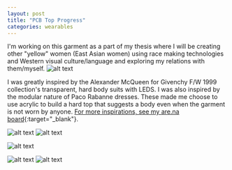 ```yaml
---
layout: post
title: "PCB Top Progress"
categories: wearables
---
```


I'm working on this garment as a part of my thesis where I will be creating other "yellow" women (East Asian women) using race making technologies and Western visual culture/language and exploring my relations with them/myself.
![alt text](/images/wearables/pcb_top/process1/sketch.jpg)

I was greatly inspired by the Alexander McQueen for Givenchy F/W 1999 collection's transparent, hard body suits with LEDS. I was also inspired by the modular nature of Paco Rabanne dresses. These made me choose to use acrylic to build a hard top that suggests a body even when the garment is not worn by anyone. [For more inspirations, see my are.na board](https://www.are.na/jillian-zhong/robotic-futuristic-tech-fetishistic-garment-design){:target="_blank"}.

![alt text](/images/wearables/pcb_top/process1/top_process.jpg)
![alt text](/images/wearables/pcb_top/process1/top_flat.jpg)

![alt text](/images/wearables/pcb_top/process1/top_detail.jpg)

![alt text](/images/wearables/pcb_top/process1/top1.jpg)
![alt text](/images/wearables/pcb_top/process1/top2.jpg)

